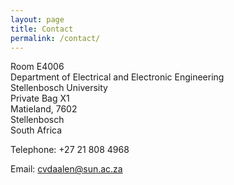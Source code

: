 ```yaml
---
layout: page
title: Contact
permalink: /contact/
---
```


Room E4006\
Department of Electrical and Electronic Engineering\
Stellenbosch University\
Private Bag X1\
Matieland, 7602\
Stellenbosch\
South Africa

Telephone: +27 21 808 4968

Email: cvdaalen@sun.ac.za
